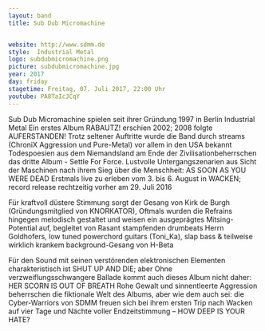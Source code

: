 ```yaml
---
layout: band
title: Sub Dub Micromachine


website: http://www.sdmm.de
style:  Industrial Metal
logo: subdubmicromachine.png
picture: subdubmicromachine.jpg
year: 2017
day: friday
stagetime: Freitag, 07. Juli 2017, 22:00 Uhr
youtube: PA8TaIcJCqY
---
```

Sub Dub Micromachine spielen seit ihrer Gründung 1997 in Berlin Industrial Metal Ein erstes Album RABAUTZ! erschien 2002; 2008 folgte AUFERSTANDEN! Trotz seltener Auftritte wurde die Band durch streams (ChroniX Aggression und Pure-Metal) vor allem in den USA bekannt Todespoesien aus dem Niemandsland am Ende der Zivilisationbeherrschen das dritte Album - Settle For Force. Lustvolle Untergangszenarien aus Sicht der Maschinen nach ihrem Sieg über die Menschheit: AS SOON AS YOU WERE DEAD Erstmals live zu erleben vom 3. bis 6. August in WACKEN; record release rechtzeitig vorher am 29. Juli 2016


Für kraftvoll düstere Stimmung sorgt der Gesang von Kirk de Burgh (Gründungsmitglied von KNORKATOR), Oftmals wurden die Refrains hingegen melodisch gestaltet und weisen ein ausgeprägtes Mitsing-Potential auf, begleitet von Rasant stampfenden drumbeats Herrn Goldhofers, low tuned powerchord guitars (Toni_Ka), slap bass & teilweise wirklich krankem background-Gesang von H-Beta


Für den Sound mit seinen verstörenden elektronischen Elementen charakteristisch ist SHUT UP AND DIE; aber Ohne verzweiflungsschwangere Ballade kommt auch dieses Album nicht daher: HER SCORN IS OUT OF BREATH Rohe Gewalt und sinnentleerte Aggression beherrschen die fiktionale Welt des Albums, aber wie dem auch sei: die Cyber-Warriors von SDMM freuen sich bei ihrem ersten Trip nach Wacken auf vier Tage und Nächte voller Endzeitstimmung – HOW DEEP IS YOUR HATE?
